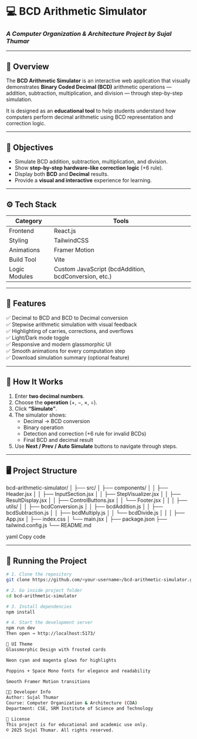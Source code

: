 # 💻 BCD Arithmetic Simulator  
### *A Computer Organization & Architecture Project by Sujal Thumar*

---

## 📘 Overview
The **BCD Arithmetic Simulator** is an interactive web application that visually demonstrates **Binary Coded Decimal (BCD)** arithmetic operations — addition, subtraction, multiplication, and division — through step-by-step simulation.

It is designed as an **educational tool** to help students understand how computers perform decimal arithmetic using BCD representation and correction logic.

---

## 🎯 Objectives
- Simulate BCD addition, subtraction, multiplication, and division.
- Show **step-by-step hardware-like correction logic** (+6 rule).
- Display both **BCD** and **Decimal** results.
- Provide a **visual and interactive** experience for learning.

---

## ⚙️ Tech Stack
| Category | Tools |
|-----------|-------|
| Frontend | React.js |
| Styling | TailwindCSS |
| Animations | Framer Motion |
| Build Tool | Vite |
| Logic Modules | Custom JavaScript (bcdAddition, bcdConversion, etc.) |

---

## 🧩 Features
✅ Decimal to BCD and BCD to Decimal conversion  
✅ Stepwise arithmetic simulation with visual feedback  
✅ Highlighting of carries, corrections, and overflows  
✅ Light/Dark mode toggle  
✅ Responsive and modern glassmorphic UI  
✅ Smooth animations for every computation step  
✅ Download simulation summary (optional feature)  

---

## 🧠 How It Works
1. Enter **two decimal numbers**.  
2. Choose the **operation** (+, −, ×, ÷).  
3. Click **“Simulate”**.  
4. The simulator shows:
   - Decimal → BCD conversion  
   - Binary operation  
   - Detection and correction (+6 rule for invalid BCDs)  
   - Final BCD and decimal result  
5. Use **Next / Prev / Auto Simulate** buttons to navigate through steps.

---

## 🖥️ Project Structure
bcd-arithmetic-simulator/
│
├── src/
│ ├── components/
│ │ ├── Header.jsx
│ │ ├── InputSection.jsx
│ │ ├── StepVisualizer.jsx
│ │ ├── ResultDisplay.jsx
│ │ ├── ControlButtons.jsx
│ │ └── Footer.jsx
│ │
│ ├── utils/
│ │ ├── bcdConversion.js
│ │ ├── bcdAddition.js
│ │ ├── bcdSubtraction.js
│ │ ├── bcdMultiply.js
│ │ └── bcdDivide.js
│ │
│ ├── App.jsx
│ ├── index.css
│ └── main.jsx
│
├── package.json
├── tailwind.config.js
└── README.md

yaml
Copy code

---

## 🚀 Running the Project
```bash
# 1. Clone the repository
git clone https://github.com/<your-username>/bcd-arithmetic-simulator.git

# 2. Go inside project folder
cd bcd-arithmetic-simulator

# 3. Install dependencies
npm install

# 4. Start the development server
npm run dev
Then open → http://localhost:5173/

🎨 UI Theme
Glassmorphic Design with frosted cards

Neon cyan and magenta glows for highlights

Poppins + Space Mono fonts for elegance and readability

Smooth Framer Motion transitions

🧑‍💻 Developer Info
Author: Sujal Thumar
Course: Computer Organization & Architecture (COA)
Department: CSE, SRM Institute of Science and Technology

📜 License
This project is for educational and academic use only.
© 2025 Sujal Thumar. All rights reserved.

